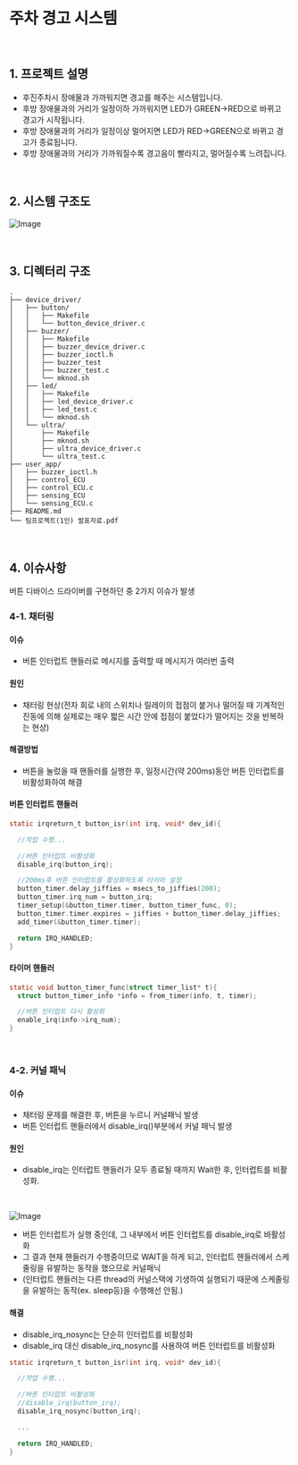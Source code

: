 # 주차 경고 시스템

<br>

## 1. 프로젝트 설명
- 후진주차시 장애물과 가까워지면 경고를 해주는 시스템입니다.
- 후방 장애물과의 거리가 일정이하 가까워지면 LED가 GREEN->RED으로 바뀌고 경고가 시작됩니다.
- 후방 장애물과의 거리가 일정이상 멀어지면 LED가 RED->GREEN으로 바뀌고 경고가 종료됩니다.
- 후방 장애물과의 거리가 가까워질수록 경고음이 빨라지고, 멀어질수록 느려집니다.

<br>

## 2. 시스템 구조도
![Image](https://github.com/user-attachments/assets/40fd0a7e-a8a6-4072-8fb7-9dced35e02ca)

<br>

## 3. 디렉터리 구조
```
.
├── device_driver/
│   ├── button/
│   │   ├── Makefile
│   │   └── button_device_driver.c
│   ├── buzzer/
│   │   ├── Makefile
│   │   ├── buzzer_device_driver.c
│   │   ├── buzzer_ioctl.h
│   │   ├── buzzer_test
│   │   ├── buzzer_test.c
│   │   └── mknod.sh
│   ├── led/
│   │   ├── Makefile
│   │   ├── led_device_driver.c
│   │   ├── led_test.c
│   │   └── mknod.sh
│   └── ultra/
│       ├── Makefile
│       ├── mknod.sh
│       ├── ultra_device_driver.c
│       └── ultra_test.c
├── user_app/
│   ├── buzzer_ioctl.h
│   ├── control_ECU
│   ├── control_ECU.c
│   ├── sensing_ECU
│   └── sensing_ECU.c
├── README.md
└── 팀프로젝트(1인) 발표자료.pdf

```

<br>

## 4. 이슈사항
버튼 디바이스 드라이버를 구현하던 중 2가지 이슈가 발생
### 4-1. 채터링
#### 이슈
- 버튼 인터럽트 핸들러로 메시지를 출력할 때 메시지가 여러번 출력
#### 원인
- 채터링 현상(전자 회로 내의 스위치나 릴레이의 접점이 붙거나 떨어질 때 기계적인 진동에 의해 실제로는 매우 짧은 시간 안에 접점이 붙었다가 떨어지는 것을 반복하는 현상)
#### 해결방법
- 버튼을 눌렀을 때 핸들러를 실행한 후, 일정시간(약 200ms)동안 버튼 인터럽트를 비활성화하여 해결

#### 버튼 인터럽트 핸들러
```c
static irqreturn_t button_isr(int irq, void* dev_id){

  //작업 수행...

  //버튼 인터럽트 비활성화
  disable_irq(button_irq);

  //200ms후 버튼 인터럽트를 활성화하도록 타이머 설정
  button_timer.delay_jiffies = msecs_to_jiffies(200);
  button_timer.irq_num = button_irq;
  timer_setup(&button_timer.timer, button_timer_func, 0);
  button_timer.timer.expires = jiffies + button_timer.delay_jiffies;
  add_timer(&button_timer.timer);

  return IRQ_HANDLED;
}
```
#### 타이머 핸들러
```c
static void button_timer_func(struct timer_list* t){
  struct button_timer_info *info = from_timer(info, t, timer);

  //버튼 인터럽트 다시 활성화
  enable_irq(info->irq_num);
}
```
<br>

### 4-2. 커널 패닉

#### 이슈
- 채터링 문제를 해결한 후, 버튼을 누르니 커널패닉 발생
- 버튼 인터럽트 핸들러에서 disable_irq()부분에서 커널 패닉 발생
#### 원인
- disable_irq는 인터럽트 핸들러가 모두 종료될 때까지 Wait한 후, 인터럽트를 비활성화.

<br>

![Image](https://github.com/user-attachments/assets/73b728b3-a24f-419f-a8fe-9aa67742e8ce)

- 버튼 인터럽트가 실행 중인데, 그 내부에서 버튼 인터럽트를 disable_irq로 바활성화
- 그 결과 현재 핸들러가 수행중이므로 WAIT을 하게 되고, 인터럽트 핸들러에서 스케줄링을 유발하는 동작을 했으므로 커널패닉
- (인터럽트 핸들러는 다른 thread의 커널스택에 기생하여 실행되기 때문에 스케줄링을 유발하는 동작(ex. sleep등)을 수행해선 안됨.)
#### 해결
- disable_irq_nosync는 단순히 인터럽트를 비활성화
- disable_irq 대신 disable_irq_nosync를 사용하여 버튼 인터럽트를 비활성화
```c
static irqreturn_t button_isr(int irq, void* dev_id){

  //작업 수행...

  //버튼 인터럽트 비활성화
  //disable_irq(button_irq);
  disable_irq_nosync(button_irq);

  ...

  return IRQ_HANDLED;
}
```
